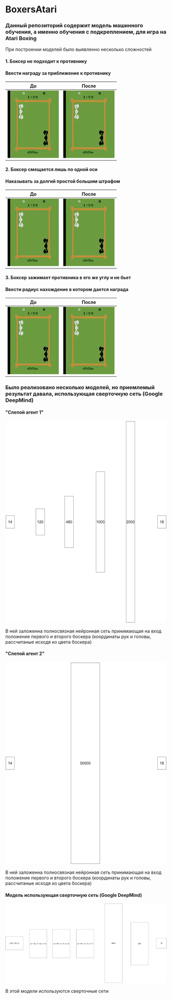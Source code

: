 # BoxersAtari
### Данный репозиторий содержит модель машинного обучения, а именно обучения с подкреплением, для игра на Atari Boxing
При построении моделей было выявленно несколько сложностей
#### 1. Боксер не подходит к противнику            
#### Ввести награду за приближение к противнику

До               | После
-----------------|-----------------
![](https://github.com/Vasilevykh-M/BoxersAtari/blob/main/Results/1.gif)|![](https://github.com/Vasilevykh-M/BoxersAtari/blob/main/Results/2.gif)

#### 2. Боксер смещается лишь по одной оси
#### Наказывать за долгий простой большим штрафом
До               | После
-----------------|-----------------
![](https://github.com/Vasilevykh-M/BoxersAtari/blob/main/Results/2.gif)|![](https://github.com/Vasilevykh-M/BoxersAtari/blob/main/Results/3.gif)
#### 3. Боксер зажимает противника в его же углу и не бьет
#### Ввести радиус нахождение в котором дается награда
До               | После
-----------------|-----------------
![](https://github.com/Vasilevykh-M/BoxersAtari/blob/main/Results/3.gif)|![](https://github.com/Vasilevykh-M/BoxersAtari/blob/main/Results/4.gif)

### Было реализовано несколько моделей, но приемлемый результат давала, использующая сверточную сеть (Google DeepMind)
#### "Слепой агент 1"
![](https://github.com/Vasilevykh-M/BoxersAtari/blob/main/Models/1.png)

В ней заложенна полносвязная нейронная сеть принимающая на вход положение первого и второго боскера (координаты рук и головы, рассчитаные исходя из цвета боскера)
#### "Слепой агент 2"
![](https://github.com/Vasilevykh-M/BoxersAtari/blob/main/Models/2.png) 

В ней заложенна полносвязная нейронная сеть принимающая на вход положение первого и второго боскера (координаты рук и головы, рассчитаные исходя из цвета боскера)
#### Модель использующая сверточную сеть (Google DeepMind)
![](https://github.com/Vasilevykh-M/BoxersAtari/blob/main/Models/3.png)

В этой модели используются сверточные сети  
